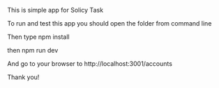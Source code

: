 
This is simple app for Solicy Task

To run and test this app you should open the folder from command line

Then type npm install 

then npm run dev 

And go to your browser to http://localhost:3001/accounts


Thank you!
